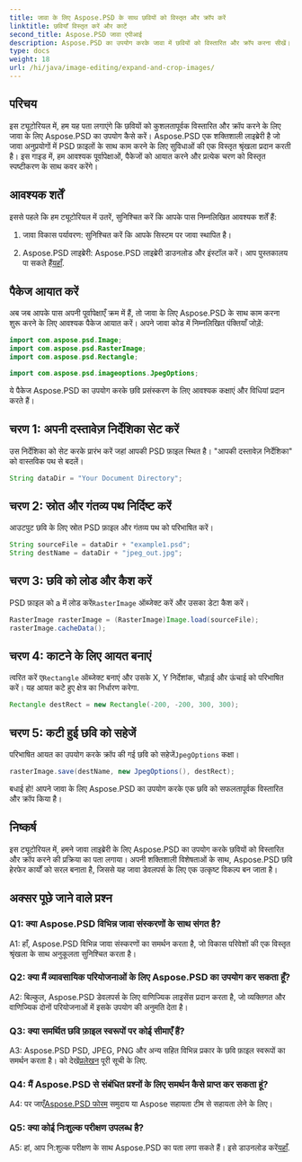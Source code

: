 ```yaml
---
title: जावा के लिए Aspose.PSD के साथ छवियों को विस्तृत और क्रॉप करें
linktitle: छवियाँ विस्तृत करें और काटें
second_title: Aspose.PSD जावा एपीआई
description: Aspose.PSD का उपयोग करके जावा में छवियों को विस्तारित और क्रॉप करना सीखें। कुशल छवि प्रसंस्करण के लिए चरण-दर-चरण मार्गदर्शिका।
type: docs
weight: 18
url: /hi/java/image-editing/expand-and-crop-images/
---
```

## परिचय

इस ट्यूटोरियल में, हम यह पता लगाएंगे कि छवियों को कुशलतापूर्वक विस्तारित और क्रॉप करने के लिए जावा के लिए Aspose.PSD का उपयोग कैसे करें। Aspose.PSD एक शक्तिशाली लाइब्रेरी है जो जावा अनुप्रयोगों में PSD फ़ाइलों के साथ काम करने के लिए सुविधाओं की एक विस्तृत श्रृंखला प्रदान करती है। इस गाइड में, हम आवश्यक पूर्वापेक्षाओं, पैकेजों को आयात करने और प्रत्येक चरण को विस्तृत स्पष्टीकरण के साथ कवर करेंगे।

## आवश्यक शर्तें

इससे पहले कि हम ट्यूटोरियल में उतरें, सुनिश्चित करें कि आपके पास निम्नलिखित आवश्यक शर्तें हैं:

1. जावा विकास पर्यावरण: सुनिश्चित करें कि आपके सिस्टम पर जावा स्थापित है।

2.  Aspose.PSD लाइब्रेरी: Aspose.PSD लाइब्रेरी डाउनलोड और इंस्टॉल करें। आप पुस्तकालय पा सकते हैं[यहाँ](https://releases.aspose.com/psd/java/).

## पैकेज आयात करें

अब जब आपके पास अपनी पूर्वापेक्षाएँ क्रम में हैं, तो जावा के लिए Aspose.PSD के साथ काम करना शुरू करने के लिए आवश्यक पैकेज आयात करें। अपने जावा कोड में निम्नलिखित पंक्तियाँ जोड़ें:

```java
import com.aspose.psd.Image;
import com.aspose.psd.RasterImage;
import com.aspose.psd.Rectangle;

import com.aspose.psd.imageoptions.JpegOptions;
```

ये पैकेज Aspose.PSD का उपयोग करके छवि प्रसंस्करण के लिए आवश्यक कक्षाएं और विधियां प्रदान करते हैं।

## चरण 1: अपनी दस्तावेज़ निर्देशिका सेट करें

उस निर्देशिका को सेट करके प्रारंभ करें जहां आपकी PSD फ़ाइल स्थित है। "आपकी दस्तावेज़ निर्देशिका" को वास्तविक पथ से बदलें।

```java
String dataDir = "Your Document Directory";
```

## चरण 2: स्रोत और गंतव्य पथ निर्दिष्ट करें

आउटपुट छवि के लिए स्रोत PSD फ़ाइल और गंतव्य पथ को परिभाषित करें।

```java
String sourceFile = dataDir + "example1.psd";
String destName = dataDir + "jpeg_out.jpg";
```

## चरण 3: छवि को लोड और कैश करें

 PSD फ़ाइल को a में लोड करें`RasterImage` ऑब्जेक्ट करें और उसका डेटा कैश करें।

```java
RasterImage rasterImage = (RasterImage)Image.load(sourceFile);
rasterImage.cacheData();
```

## चरण 4: काटने के लिए आयत बनाएं

 त्वरित करें ए`Rectangle` ऑब्जेक्ट बनाएं और उसके X, Y निर्देशांक, चौड़ाई और ऊंचाई को परिभाषित करें। यह आयत कटे हुए क्षेत्र का निर्धारण करेगा.

```java
Rectangle destRect = new Rectangle(-200, -200, 300, 300);
```

## चरण 5: कटी हुई छवि को सहेजें

 परिभाषित आयत का उपयोग करके क्रॉप की गई छवि को सहेजें`JpegOptions` कक्षा।

```java
rasterImage.save(destName, new JpegOptions(), destRect);
```

बधाई हो! आपने जावा के लिए Aspose.PSD का उपयोग करके एक छवि को सफलतापूर्वक विस्तारित और क्रॉप किया है।

## निष्कर्ष

इस ट्यूटोरियल में, हमने जावा लाइब्रेरी के लिए Aspose.PSD का उपयोग करके छवियों को विस्तारित और क्रॉप करने की प्रक्रिया का पता लगाया। अपनी शक्तिशाली विशेषताओं के साथ, Aspose.PSD छवि हेरफेर कार्यों को सरल बनाता है, जिससे यह जावा डेवलपर्स के लिए एक उत्कृष्ट विकल्प बन जाता है।

## अक्सर पूछे जाने वाले प्रश्न

### Q1: क्या Aspose.PSD विभिन्न जावा संस्करणों के साथ संगत है?

A1: हाँ, Aspose.PSD विभिन्न जावा संस्करणों का समर्थन करता है, जो विकास परिवेशों की एक विस्तृत श्रृंखला के साथ अनुकूलता सुनिश्चित करता है।

### Q2: क्या मैं व्यावसायिक परियोजनाओं के लिए Aspose.PSD का उपयोग कर सकता हूँ?

A2: बिल्कुल, Aspose.PSD डेवलपर्स के लिए वाणिज्यिक लाइसेंस प्रदान करता है, जो व्यक्तिगत और वाणिज्यिक दोनों परियोजनाओं में इसके उपयोग की अनुमति देता है।

### Q3: क्या समर्थित छवि फ़ाइल स्वरूपों पर कोई सीमाएँ हैं?

 A3: Aspose.PSD PSD, JPEG, PNG और अन्य सहित विभिन्न प्रकार के छवि फ़ाइल स्वरूपों का समर्थन करता है। को देखें[प्रलेखन](https://reference.aspose.com/psd/java/) पूरी सूची के लिए.

### Q4: मैं Aspose.PSD से संबंधित प्रश्नों के लिए समर्थन कैसे प्राप्त कर सकता हूं?

 A4: पर जाएँ[Aspose.PSD फोरम](https://forum.aspose.com/c/psd/34) समुदाय या Aspose सहायता टीम से सहायता लेने के लिए।

### Q5: क्या कोई निःशुल्क परीक्षण उपलब्ध है?

 A5: हां, आप नि:शुल्क परीक्षण के साथ Aspose.PSD का पता लगा सकते हैं। इसे डाउनलोड करें[यहाँ](https://releases.aspose.com/).